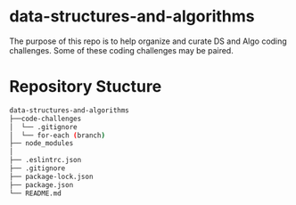 # data-structures-and-algorithms

The purpose of this repo is to help organize and curate DS and Algo coding challenges. Some of these coding challenges may be paired.

# Repository Stucture
```sh
data-structures-and-algorithms
├──code-challenges
│  └── .gitignore
│  └── for-each (branch)
├── node_modules
│
├── .eslintrc.json
├── .gitignore
├── package-lock.json
├── package.json
└── README.md
```


